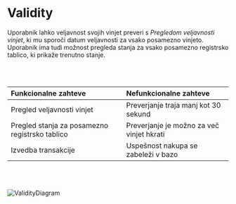 # Validity

Uporabnik lahko veljavnost svojih vinjet preveri s *Pregledom veljavnosti vinjet*, ki mu sporoči datum veljavnosti za vsako posamezno vinjeto.
Uporabnik ima tudi možnost pregleda stanja za vsako posamezno registrsko tablico, ki prikaže trenutno stanje. 

<br>
<br>

| Funkcionalne zahteve | Nefunkcionalne zahteve |
|:-------------|:-------------|
| Pregled veljavnosti vinjet  | Preverjanje traja manj kot 30 sekund |
| Pregled stanja za posamezno registrsko tablico | Preverjanje je možno za več vinjet hkrati |
| Izvedba transakcije  | Uspešnost nakupa se zabeleži v bazo |

<br>
<br>

![ValidityDiagram](https://user-images.githubusercontent.com/1338126/157852932-2dc22d62-0411-4784-98c1-97d542dadc85.png)
